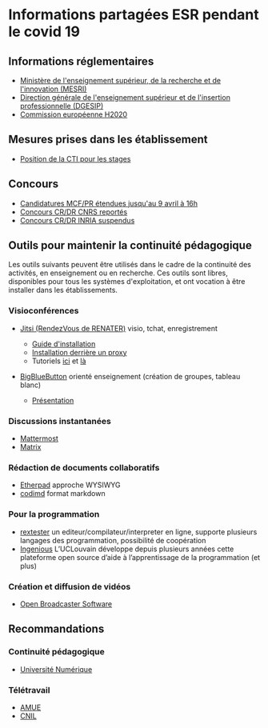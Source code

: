 # Informations partagées ESR pendant le covid 19

## Informations réglementaires

+ [Ministère de l'enseignement supérieur, de la recherche et de l'innovation (MESRI)](https://www.enseignementsup-recherche.gouv.fr/cid149997/covid-19-informations-recommandations-ressources-accompagnement.html)
+ [Direction générale de l'enseignement supérieur et de l'insertion professionnelle (DGESIP)](https://services.dgesip.fr/T712/covid_19)
+ [Commission européenne H2020](https://ec.europa.eu/info/funding-tenders/opportunities/portal/screen/support/faq;type=1;categories=;programme=H2020;actions=;keyword=COVID-19%20outbreak)

## Mesures prises dans les établissement

+ [Position de la CTI pour les stages](https://www.cti-commission.fr/consequences-episode-coronavirus-2)

## Concours

+ [Candidatures MCF/PR étendues jusqu'au 9 avril à 16h](https://www.galaxie.enseignementsup-recherche.gouv.fr/ensup/candidats.html)
+ [Concours CR/DR CNRS reportés](http://www.cnrs.fr/fr/cnrsinfo/coronavirus-informations-aux-personnels)
+ [Concours CR/DR INRIA suspendus](https://www.inria.fr/fr/les-campagnes-et-concours-de-recrutements-scientifiques-sont-suspendus)

## Outils pour maintenir la continuité pédagogique

Les outils suivants peuvent être utilisés dans le cadre de la continuité des activités, en enseignement ou en recherche.
Ces outils sont libres, disponibles pour tous les systèmes d'exploitation, et ont vocation à être installer 
dans les établissements.

### Visioconférences

+ [Jitsi (RendezVous de RENATER)](http://jitsi.org) visio, tchat, enregistrement
    + [Guide d'installation](https://github.com/jitsi/jitsi-meet/blob/master/doc/quick-install.md)
    + [Installation derrière un proxy](https://debamax.com/blog/2020/03/18/installing-jitsi-behind-a-reverse-proxy/)
    + Tutoriels [ici](https://adn56.net/wiki/index.php?title=La_visio_conférence) et [là](https://cloud.yggz.org/index.php/s/QZc38o8bT2YCWm6#pdfviewer)
    
+ [BigBlueButton](https://bigbluebutton.org) orienté enseignement (création de groupes, tableau blanc)
    + [Présentation](https://cousquer.github.io/BBB/#/)

### Discussions instantanées

+ [Mattermost](https://mattermost.com)
+ [Matrix](https://matrix.org)

### Rédaction de documents collaboratifs

+ [Etherpad](https://etherpad.org) approche WYSIWYG
+ [codimd](https://github.com/codimd/server) format markdown

### Pour la programmation

+ [rextester](https://rextester.com/) un
	editeur/compilateur/interpreter en ligne, supporte plusieurs
	langages des programmation, possibilité de coopération 
+ [Ingenious](https://inginious.org) L’UCLouvain développe depuis plusieurs années cette plateforme open source d’aide à l’apprentissage de la programmation (et plus)

### Création et diffusion de vidéos

+ [Open Broadcaster Software](https://obsproject.com)

## Recommandations

### Continuité pédagogique

- [Université Numérique](https://univ-numerique.fr/ressources/continuite-pedagogique/)

### Télétravail

- [AMUE](http://www.amue.fr/presentation/articles/article/teletravail-on-partage-les-bonnes-pratiques/)
- [CNIL](https://www.cnil.fr/fr/salaries-en-teletravail-quelles-sont-les-bonnes-pratiques-suivre)

